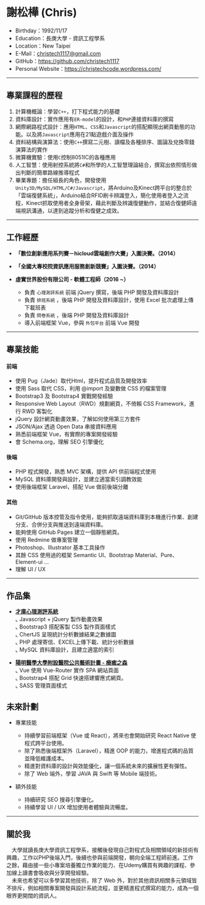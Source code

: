 # 謝松樺 (Chris)
 - Birthday：1992/11/17
 - Education：長庚大學 - 資訊工程學系
 - Location：New Taipei
 - E-Mail：christech1117@gmail.com
 - GitHub：https://github.com/christech1117
 - Personal Website：https://christechcode.wordpress.com/

---

## 專業課程的歷程

1. 計算機概論：學習`C++`，打下程式能力的基礎
2.  資料庫設計：實作應用有`ER-model`的設計，和`PHP`連接資料庫的撰寫
3. 網際網路程式設計：應用`HTML`、`CSS`和`Javascript`的搭配顯現出網頁動態的功能。以及將`Javascript`應用在21點遊戲介面及操作
4. 資料結構與演算法：使用`C++`撰寫二元樹、讀檔及各種排序、圖論及兌換零錢演算法的實作
5. 微算機實驗：使用`C`控制8051IC的各種應用
6. 人工智慧：使用射控系統將`C#`和所學的人工智慧理論結合，撰寫出依照情形做出判斷的簡單路線推導程式
7. 畢業專題：擔任組長的角色，開發使用`Unity3D/MySQL/HTML/C#/Javascript`，將Arduino及Kinect跨平台的整合於「雲端復健系統」，Arduino結合RFID刷卡辨識登入，簡化使用者登入之流程，Kinect抓取使用者全身骨架，藉此判斷及辨識復健動作，並結合復健師遠端視訊溝通，以達到追蹤分析和復健之成效。

---

## 工作經歷

- **「數位創新應用系列賽－hicloud雲端創作大賽」入圍決賽。（2014）**
- **「全國大專校院資訊應用服務創新競賽」入圍決賽。（2014）**

- **虛實世界股份有限公司 - 軟體工程師（2016 ~）**

     * 負責 `心理測評系統` 前端 jQuery 撰寫，後端 PHP 開發及資料庫設計
     * 負責 `排班系統` ，後端 PHP 開發及資料庫設計，使用 Excel 批次處理上傳下載班表
     * 負責 `問卷系統` ，後端 PHP 開發及資料庫設計
     * 導入前端框架 Vue，參與 `外包平台` 前端 Vue 開發
 
---

## 專業技能

#### 前端
 
 * 使用 Pug（Jade）取代Html，提升程式品質及開發效率
 * 使用 Sass 取代 CSS，利用 @import 及變數做 CSS 的檔案管理
 * Bootstrap3 及 Bootstrap4 實戰開發經驗
 * Responsive Web Layout（RWD）規劃網頁，不倚賴 CSS Framework，進行 RWD 客製化
 * jQuery 設計網頁動畫效果，了解如何使用第三方套件
 * JSON/Ajax 透過 Open Data 串接資料應用
 * 熟悉前端框架 Vue，有實際的專案開發經驗
 * 會 Schema.org，理解 SEO 引擎優化
 
#### 後端 

 * PHP 程式開發，熟悉 MVC 架構，提供 API 供前端程式使用
 * MySQL 資料庫開發與設計，並建立適當索引調教效能
 * 使用後端框架 Laravel，搭配 Vue 做前後端分離
  
#### 其他
 * Git/GitHub 版本控管及指令使用，能夠抓取遠端資料庫到本機進行作業、創建分支、合併分支與推送到遠端資料庫。
 * 能夠使用 GitHub Pages 建立一個靜態網頁。
 * 使用 Redmine 做專案管理
 * Photoshop、Illustrator 基本工具操作
 * 其餘 CSS 使用過的框架 Semantic UI、Bootstrap Material、Pure、Element-ui ...
 * 理解 UI / UX

---

## 作品集

* [**才庫心理測評系統**](https://psyc.360d.com.tw/)  
⌞ Javascript + jQuery 製作動畫效果  
⌞ Bootstrap3 搭配客製 CSS 製作頁面樣式  
⌞ ChertJS 呈現統計分析數據結果之數據圖  
⌞ PHP 處理寄信、EXCEL上傳下載、統計分析數據  
⌞ MySQL 資料庫設計，且建立適當的索引  

* [**陽明醫學大學附設醫院公共藝術計畫 - 療癒之森**](http://ymuhpublicart.com/)  
⌞ Vue 使用 Vue-Router 實作 SPA 網站頁面  
⌞ Bootstrap4 搭配 Grid 快速搭建響應式網頁。  
⌞ SASS 管理頁面樣式  

## 未來計劃

* 專業技能
  * 持續學習前端框架（Vue 或 React），將來也會開始研究 React Native 使程式跨平台使用。
  * 除了熟悉後端框架外（Laravel），精進 OOP 的能力，增進程式碼的品質並降低維護成本。
  * 精進對資料庫的設計與效能優化，讓一個系統未來的擴展性更有彈性。
  * 除了 Web 端外，學習 JAVA 與 Swift 等 Mobile 端技術。

* 額外技能
  * 持續研究 SEO 搜尋引擎優化。
  * 持續學習 UI / UX 增加使用者體驗與流暢度。

---

## 關於我

&emsp;大學就讀長庚大學資訊工程學系，接觸後發現自己對程式及相關領域的新技術有興趣，工作以PHP後端入門，後續也參與前端開發，朝向全端工程師前進。工作之餘，藉由接一些小專案培養獨立作業的能力、在Udemy購買有興趣的課程、參加線上讀書會吸收與分享開發經驗。  
&emsp;未來也希望可以多學習其他技術，除了 Web 外，對於其他資訊相關多元領域皆不排斥，例如相關專案開發與設計系統流程，並更精進程式撰寫的能力，成為一個眼界更開闊的資訊人。 